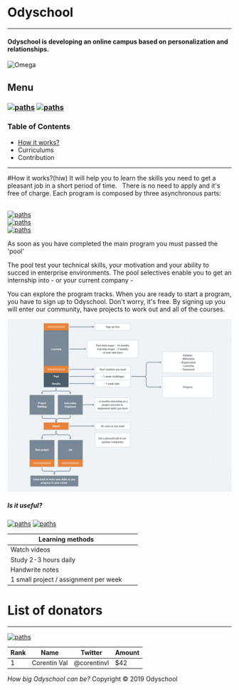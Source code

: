 # Odyschool                     

***
#### Odyschool is developing an online campus based on personalization and relationships.

![Omega](https://ih0.redbubble.net/image.209141677.5261/ap,550x550,12x16,1,transparent,t.u2.png)

## Menu

### [![paths](https://img.shields.io/badge/Sign_up-orange.svg)](https://github.com/corentinvl/odyschool/blob/master/README.md) [![paths](https://img.shields.io/badge/Sign_in-gray.svg)](https://github.com/corentinvl/odyschool/blob/master/README.md) 

### Table of Contents

- [How it works?](#hiw)
- Curriculums
- Contribution

***

#How it works?(hiw)
It will help you to learn the skills you need to get a pleasant job in a short period of time.
&nbsp;
There is no need to apply and it's free of charge. 
Each program is composed by three asynchronous parts:

&nbsp;
\
[![paths](https://img.shields.io/badge/personal_development-explore_now-brightgreen.svg)](https://github.com/corentinvl/odyschool/blob/master/README.md) \
[![paths](https://img.shields.io/badge/the_theory_side-explore_now-brightgreen.svg)](https://github.com/corentinvl/odyschool/blob/master/README.md) \
[![paths](https://img.shields.io/badge/the_practical_side-explore_now-brightgreen.svg)](https://github.com/corentinvl/odyschool/blob/master/README.md) 

As soon as you have completed the main program you must passed the 'pool'

The pool test your technical skills, your motivation and your ability to succed in enterprise environments.
The pool selectives enable you to get an internship into - or your current company -

You can explore the program tracks. When you are ready to start a program, you have to sign up to Odyschool. 
Don't worry, it's free. By signing up you will enter our community, have projects to work out and all of the courses.

![odyschool diagram](https://github.com/corentinvl/odyschool/blob/master/diagram.PNG)

##### Is it useful? 
[![paths](https://img.shields.io/badge/👍-grey.svg)](mailto:odyschool@gmail.com?subject=%F0%9F%91%8D&body=) [![paths](https://img.shields.io/badge/👎-grey.svg)](mailto:odyschool@gmail.com?subject=%F0%9F%91%8E&body=)



| Learning methods |||
| ------ | ------ | ------ |
| Watch videos |        |        |
| Study 2-3 hours daily
| Handwrite notes
| 1 small project / assignment per week


# List of donators 
***

[![paths](https://img.shields.io/badge/donate-now-orange.svg)](https://ody.revv.co/donate-today?amount=25) 

| Rank | Name | Twitter | Amount |
| ---- | ---- | ------- | ------ |
| 1 | Corentin Val | @corentinvl | $42 |


*How big Odyschool can be?*
Copyright © 2019 Odyschool
